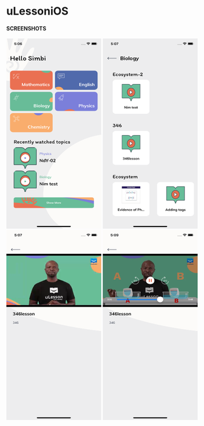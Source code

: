 # uLessoniOS

#### SCREENSHOTS

<img width="250" height="500" src="https://raw.githubusercontent.com/papibiyi/uLessoniOS/main/screenshot1.png" alt="">
<img width="250" height="500" src="https://raw.githubusercontent.com/papibiyi/uLessoniOS/main/screenshot2.png" alt="">
<img width="250" height="500" src="https://raw.githubusercontent.com/papibiyi/uLessoniOS/main/screenshot3.png" alt="">
<img width="250" height="500" src="https://raw.githubusercontent.com/papibiyi/uLessoniOS/main/screenshot4.png" alt="">


